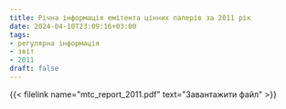 ```yaml
---
title: Річна інформація емітента цінних паперів за 2011 рік
date: 2024-04-10T23:09:16+03:00
tags:
- регулярна інформація
- звіт
- 2011
draft: false
---
```


{{< filelink name="mtc_report_2011.pdf" text="Завантажити файл" >}}